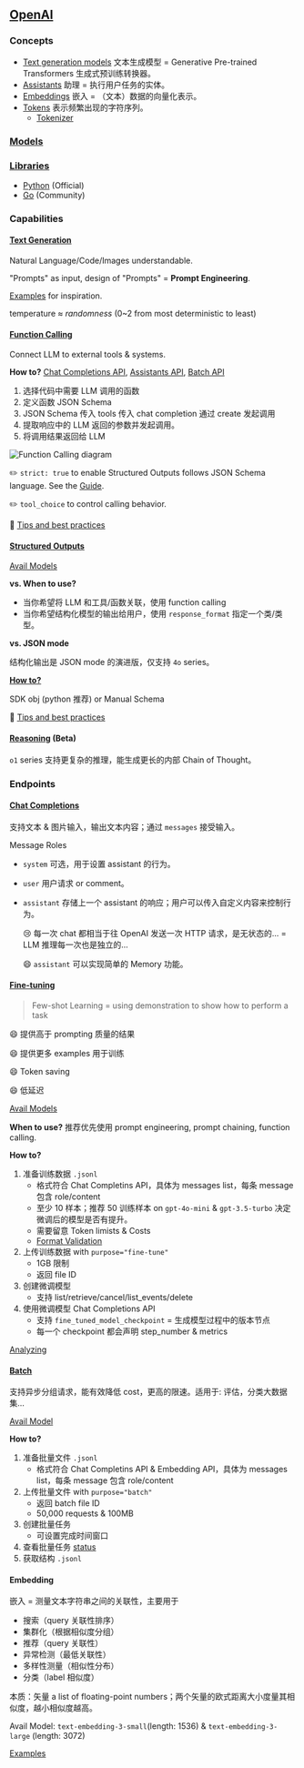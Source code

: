 ## [OpenAI](https://platform.openai.com/docs/overview)

### Concepts

- [Text generation models](https://platform.openai.com/docs/concepts/text-generation-models) 文本生成模型 = Generative Pre-trained Transformers 生成式预训练转换器。
- [Assistants](https://platform.openai.com/docs/concepts/assistants) 助理 = 执行用户任务的实体。
- [Embeddings](https://platform.openai.com/docs/concepts/embeddings) 嵌入 = （文本）数据的向量化表示。
- [Tokens](https://platform.openai.com/docs/concepts/tokens) 表示频繁出现的字符序列。
  - [Tokenizer](https://platform.openai.com/tokenizer)

### [Models](https://platform.openai.com/docs/models/continuous-model-upgrades)

### [Libraries](https://platform.openai.com/docs/libraries/python-library)

- [Python](https://github.com/openai/openai-python) (Official)
- [Go](https://github.com/sashabaranov/go-gpt3) (Community)

### Capabilities

#### [Text Generation](https://platform.openai.com/docs/guides/text-generation)

Natural Language/Code/Images understandable.

"Prompts" as input, design of "Prompts" = **Prompt Engineering**.

[Examples](https://platform.openai.com/docs/examples) for inspiration.

temperature ≈ *randomness* (0~2 from most deterministic to least)

#### [Function Calling](https://platform.openai.com/docs/guides/function-calling)

Connect LLM to external tools & systems.

**How to?** [Chat Completions API](https://platform.openai.com/docs/guides/text-generation/chat-completions-api), [Assistants API](https://platform.openai.com/docs/assistants/overview), [Batch API](https://platform.openai.com/docs/guides/batch)

1. 选择代码中需要 LLM 调用的函数
2. 定义函数 JSON Schema
3. JSON Schema 传入 tools 传入 chat completion 通过 create 发起调用
4. 提取响应中的 LLM 返回的参数并发起调用。
5. 将调用结果返回给 LLM

![Function Calling diagram](https://cdn.openai.com/API/docs/images/function-calling-diagram.png)

:pencil2: `strict: true` to enable Structured Outputs follows JSON Schema language. See the [Guide](https://platform.openai.com/docs/guides/structured-outputs/supported-schemas).

:pencil2: `tool_choice` to control calling behavior.

:construction_worker: [Tips and best practices ](https://platform.openai.com/docs/guides/function-calling/tips-and-best-practices)

#### [Structured Outputs](https://platform.openai.com/docs/guides/structured-outputs/structured-outputs)

[Avail Models](https://platform.openai.com/docs/guides/structured-outputs/supported-models)

**vs. When to use?**

- 当你希望将 LLM 和工具/函数关联，使用 function calling
- 当你希望结构化模型的输出给用户，使用 `response_format` 指定一个类/类型。

**vs. JSON mode**

结构化输出是 JSON mode 的演进版，仅支持 `4o` series。

**[How to?](https://platform.openai.com/docs/guides/structured-outputs/how-to-use)**

SDK obj (python 推荐) or Manual Schema

:construction_worker: [Tips and best practices](https://platform.openai.com/docs/guides/structured-outputs/best-practices)

#### [Reasoning](https://platform.openai.com/docs/guides/reasoning) (Beta)

`o1` series 支持更复杂的推理，能生成更长的内部 Chain of Thought。

### Endpoints

#### [Chat Completions](https://platform.openai.com/docs/guides/chat-completions)

支持文本 & 图片输入，输出文本内容；通过 `messages` 接受输入。

Message Roles

- `system` 可选，用于设置 assistant 的行为。

- `user` 用户请求 or comment。

- `assistant` 存储上一个 assistant 的响应；用户可以传入自定义内容来控制行为。

  :cry: 每一次 chat 都相当于往 OpenAI 发送一次 HTTP 请求，是无状态的... = LLM 推理每一次也是独立的...

  :smile: `assistant` 可以实现简单的 Memory 功能。

#### [Fine-tuning](https://platform.openai.com/docs/guides/fine-tuning)

> Few-shot Learning = using demonstration to show how to perform a task

:smile: 提供高于 prompting 质量的结果

:smile: 提供更多 examples 用于训练

:smile: Token saving

:smile: 低延迟

[Avail Models](https://platform.openai.com/docs/guides/fine-tuning/which-models-can-be-fine-tuned)

**When to use?** 推荐优先使用 prompt engineering, prompt chaining, function calling.

**How to?**

1. 准备训练数据 `.jsonl`
   - 格式符合 Chat Completins API，具体为 messages list，每条 message 包含 role/content
   - 至少 10 样本；推荐 50 训练样本 on `gpt-4o-mini` & `gpt-3.5-turbo` 决定微调后的模型是否有提升。
   - 需要留意 Token limists & Costs
   - [Format Validation](https://cookbook.openai.com/examples/chat_finetuning_data_prep)
2. 上传训练数据 with `purpose="fine-tune"`
   - 1GB 限制
   - 返回 file ID
3. 创建微调模型
   - 支持 list/retrieve/cancel/list_events/delete
4. 使用微调模型 Chat Completions API
   - 支持 `fine_tuned_model_checkpoint` = 生成模型过程中的版本节点
   - 每一个 checkpoint 都会声明 step_number & metrics

[Analyzing](https://platform.openai.com/docs/guides/fine-tuning/analyzing-your-fine-tuned-model)

#### [Batch](https://platform.openai.com/docs/guides/batch/batch-api)

支持异步分组请求，能有效降低 cost，更高的限速。适用于: 评估，分类大数据集...

[Avail Model](https://platform.openai.com/docs/guides/batch/model-availability)

**How to?**

1. 准备批量文件 `.jsonl`
   - 格式符合 Chat Completins API & Embedding API，具体为 messages list，每条 message 包含 role/content
2. 上传批量文件 with `purpose="batch"`
   - 返回 batch file ID
   - 50,000 requests & 100MB
3. 创建批量任务
   - 可设置完成时间窗口
4. 查看批量任务 [status](https://platform.openai.com/docs/guides/batch/4-checking-the-status-of-a-batch)
5. 获取结构 `.jsonl`

#### Embedding

嵌入 = 测量文本字符串之间的关联性，主要用于

- 搜索（query 关联性排序）
- 集群化（根据相似度分组）
- 推荐（query 关联性）
- 异常检测（最低关联性）
- 多样性测量（相似性分布）
- 分类（label 相似度）

本质：矢量 a list of floating-point numbers；两个矢量的欧式距离大小度量其相似度，越小相似度越高。

Avail Model: `text-embedding-3-small`(length: 1536) & `text-embedding-3-large` (length: 3072)

[Examples](https://platform.openai.com/docs/guides/embeddings/use-cases)
